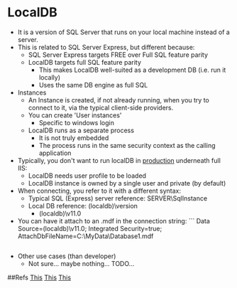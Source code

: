 
LocalDB
=====================

- It is a version of SQL Server that runs on your local machine instead of a server.
- This is related to SQL Server Express, but different because:
	- SQL Server Express targets FREE over Full SQL feature parity
	- LocalDB targets full SQL feature parity
		- This makes LocalDB well-suited as a development DB (i.e. run it locally)
		- Uses the same DB engine as full SQL
- Instances
	- An Instance is created, if not already running, when you try to connect to it, via the typical client-side providers.
	- You can create 'User instances'
		- Specific to windows login
	- LocalDB runs as a separate process
		- It is not truly embedded
		- The process runs in the same security context as the calling application
- Typically, you don't want to run localDB in [production](https://blogs.msdn.microsoft.com/sqlexpress/2011/12/08/using-localdb-with-full-iis-part-1-user-profile/) underneath full IIS:
	- LocalDB needs user profile to be loaded
	- LocalDB instance is owned by a single user and private (by default)	
- When connecting, you refer to it with a different syntax:
	- Typical SQL (Express) server reference: SERVER\\SqlInstance
	- Local DB reference: (localdb)\\version
		- (localdb)\\v11.0		
- You can have it attach to an .mdf in the connection string:
		```
	Data Source=(localdb)\v11.0; Integrated Security=true; AttachDbFileName=C:\MyData\Database1.mdf
	```

- Other use cases (than developer)
	- Not sure... maybe nothing... TODO...

##Refs
[This](https://blogs.msdn.microsoft.com/sqlexpress/2011/07/12/introducing-localdb-an-improved-sql-express/)
[This](http://stackoverflow.com/questions/13571331/is-it-normal-to-use-localdb-in-production)
[This](https://blogs.msdn.microsoft.com/sqlexpress/2011/12/08/using-localdb-with-full-iis-part-1-user-profile/)